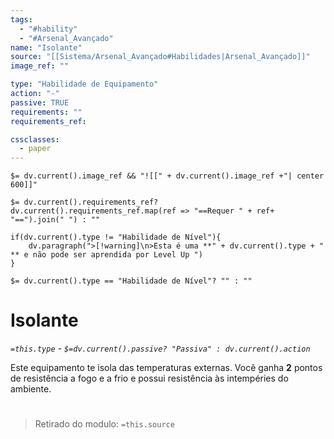 ```yaml
---
tags:
  - "#hability"
  - "#Arsenal_Avançado"
name: "Isolante"
source: "[[Sistema/Arsenal_Avançado#Habilidades|Arsenal_Avançado]]"
image_ref: ""

type: "Habilidade de Equipamento"
action: "-"
passive: TRUE
requirements: ""
requirements_ref:  

cssclasses:
  - paper
---
```

`$= dv.current().image_ref && "![[" + dv.current().image_ref +"| center 600]]"`


`$= dv.current().requirements_ref? dv.current().requirements_ref.map(ref => "==Requer " + ref+ "==").join(" ") : ""`

```dataviewjs
if(dv.current().type != "Habilidade de Nível"){
	dv.paragraph(">[!warning]\n>Esta é uma **" + dv.current().type + " ** e não pode ser aprendida por Level Up ")
}
```


`$= dv.current().type == "Habilidade de Nível"? "" : ""`
# Isolante
*`=this.type` - `$=dv.current().passive? "Passiva" : dv.current().action`*

Este equipamento te isola das temperaturas externas. Você ganha **2** pontos de resistência a fogo e a frio e possui resistência às intempéries do ambiente.


#
> Retirado do modulo: `=this.source`